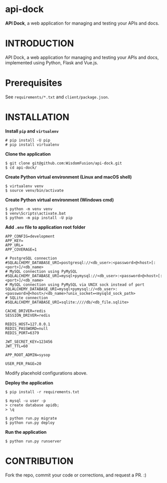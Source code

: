 # api-dock

**API Dock**, a web application for managing and testing your APIs and docs.

# INTRODUCTION

API Dock, a web application for managing and testing your APIs and docs, implemented using Python, Flask and Vue.js.

# Prerequisites

See `requirements/*.txt` and `client/package.json`.

# INSTALLATION

**Install `pip` and `virtualenv`**
```
# pip install -U pip
# pip install virtualenv
```

**Clone the application**
```
$ git clone git@github.com:WisdomFusion/api-dock.git
$ cd api-dock/
```

**Create Python virtual environment (Linux and macOS shell)**
```
$ virtualenv venv
$ source venv/bin/activate
```

**Create Python virtual environment (Windows cmd)**
```
$ python -m venv venv
$ venv\Scripts\activate.bat
$ python -m pip install -U pip
```

**Add `.env` file to application root folder**
```
APP_CONFIG=development
APP_KEY=
APP_URL=
APP_COVERAGE=1

# PostgreSQL connection
#SQLALCHEMY_DATABASE_URI=postgresql://<db_user>:<password>@<host>[:<port>]/<db_name>
# MySQL connection using PyMySQL
#SQLALCHEMY_DATABASE_URI=mysql+pymysql://<db_user>:<password>@<host>[:<port>]/<db_name>
# MySQL connection using PyMySQL via UNIX sock instead of port
SQLALCHEMY_DATABASE_URI=mysql+pymysql://<db_user>:<password>@<host>/<db_name>?unix_socket=<mysqld_sock_path>
# SQLite connection
#SQLALCHEMY_DATABASE_URI=sqlite:////db/<db_file.sqlite>

CACHE_DRIVER=redis
SESSION_DRIVER=redis

REDIS_HOST=127.0.0.1
REDIS_PASSWORD=null
REDIS_PORT=6379

JWT_SECRET_KEY=123456
JWT_TTL=60

APP_ROOT_ADMIN=sysop

USER_PER_PAGE=20
```
Modify placehold configurations above.


**Deploy the application**
```
$ pip install -r requirements.txt

$ mysql -u user -p
> create database apidb;
> \q

$ python run.py migrate
$ python run.py deploy
```

**Run the application**
```
$ python run.py runserver
```

# CONTRIBUTION

Fork the repo, commit your code or corrections, and request a PR. :)
